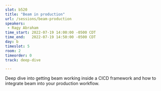 ```yaml
---
slot: b520
title: "Beam in production"
url: /sessions/beam-production
speakers:
 - Ragy Abraham
time_start: 2022-07-19 14:00:00 -0500 CDT
time_end:   2022-07-19 14:50:00 -0500 CDT
day: b
timeslot: 5
room: 2
timeorder: 0
track: deep-dive

---
```


Deep dive into getting beam working inside a CICD framework and how to integrate beam into your production workflow.